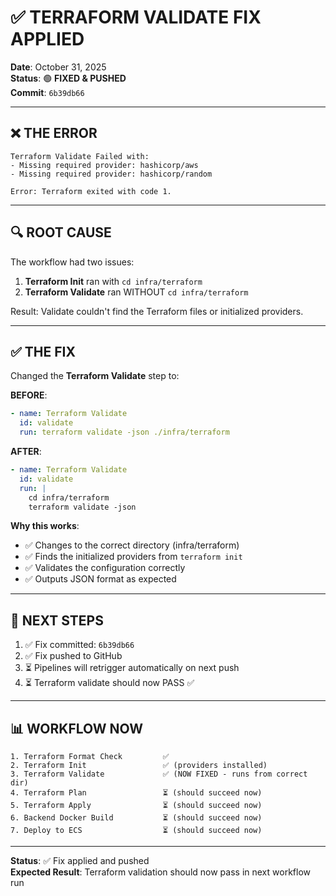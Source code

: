 # ✅ **TERRAFORM VALIDATE FIX APPLIED**

**Date**: October 31, 2025  
**Status**: 🟢 **FIXED & PUSHED**  
**Commit**: `6b39db66`

---

## ❌ **THE ERROR**

```
Terraform Validate Failed with:
- Missing required provider: hashicorp/aws
- Missing required provider: hashicorp/random

Error: Terraform exited with code 1.
```

---

## 🔍 **ROOT CAUSE**

The workflow had two issues:

1. **Terraform Init** ran with `cd infra/terraform`
2. **Terraform Validate** ran WITHOUT `cd infra/terraform`

Result: Validate couldn't find the Terraform files or initialized providers.

---

## ✅ **THE FIX**

Changed the **Terraform Validate** step to:

**BEFORE**:
```yaml
- name: Terraform Validate
  id: validate
  run: terraform validate -json ./infra/terraform
```

**AFTER**:
```yaml
- name: Terraform Validate
  id: validate
  run: |
    cd infra/terraform
    terraform validate -json
```

**Why this works**:
- ✅ Changes to the correct directory (infra/terraform)
- ✅ Finds the initialized providers from `terraform init`
- ✅ Validates the configuration correctly
- ✅ Outputs JSON format as expected

---

## 🚀 **NEXT STEPS**

1. ✅ Fix committed: `6b39db66`
2. ✅ Fix pushed to GitHub
3. ⏳ Pipelines will retrigger automatically on next push
4. ⏳ Terraform validate should now PASS ✅

---

## 📊 **WORKFLOW NOW**

```
1. Terraform Format Check         ✅ 
2. Terraform Init                 ✅ (providers installed)
3. Terraform Validate             ✅ (NOW FIXED - runs from correct dir)
4. Terraform Plan                 ⏳ (should succeed now)
5. Terraform Apply                ⏳ (should succeed now)
6. Backend Docker Build           ⏳ (should succeed now)
7. Deploy to ECS                  ⏳ (should succeed now)
```

---

**Status**: ✅ Fix applied and pushed  
**Expected Result**: Terraform validation should now pass in next workflow run
